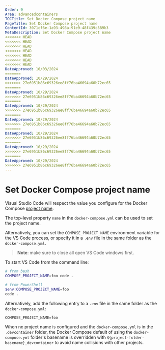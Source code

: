 ```yaml
---
Order: 9
Area: advancedcontainers
TOCTitle: Set Docker Compose project name
PageTitle: Set Docker Compose project name
ContentId: 3071cf6e-1a93-498a-91e9-48f439c589b3
MetaDescription: Set Docker Compose project name
<<<<<<< HEAD
<<<<<<< HEAD
<<<<<<< HEAD
<<<<<<< HEAD
<<<<<<< HEAD
<<<<<<< HEAD
<<<<<<< HEAD
DateApproved: 10/03/2024
=======
DateApproved: 10/29/2024
>>>>>>> 27e6951b86c69326ee8ff76ba46694a60b72ec65
=======
DateApproved: 10/29/2024
>>>>>>> 27e6951b86c69326ee8ff76ba46694a60b72ec65
=======
DateApproved: 10/29/2024
>>>>>>> 27e6951b86c69326ee8ff76ba46694a60b72ec65
=======
DateApproved: 10/29/2024
>>>>>>> 27e6951b86c69326ee8ff76ba46694a60b72ec65
=======
DateApproved: 10/29/2024
>>>>>>> 27e6951b86c69326ee8ff76ba46694a60b72ec65
=======
DateApproved: 10/29/2024
>>>>>>> 27e6951b86c69326ee8ff76ba46694a60b72ec65
=======
DateApproved: 10/29/2024
>>>>>>> 27e6951b86c69326ee8ff76ba46694a60b72ec65
---
```

# Set Docker Compose project name

Visual Studio Code will respect the value you configure for the Docker Compose [project name](https://docs.docker.com/compose/project-name/).

The top-level property `name` in the `docker-compose.yml` can be used to set the project name.

Alternatively, you can set the `COMPOSE_PROJECT_NAME` environment variable for the VS Code process, or specify it in a `.env` file in the same folder as the `docker-compose.yml`.

> **Note**: make sure to close all open VS Code windows first.

To start VS Code from the command line:

```bash
# from bash
COMPOSE_PROJECT_NAME=foo code .
```

```powershell
# from PowerShell
$env:COMPOSE_PROJECT_NAME=foo
code .
```

Alternatively, add the following entry to a `.env` file in the same folder as the `docker-compose.yml`:

```
COMPOSE_PROJECT_NAME=foo
```

When no project name is configured and the `docker-compose.yml` is in the `.devcontainer` folder, the Docker Compose default of using the `docker-compose.yml` folder's basename is overridden with `${project-folder-basename}_devcontainer` to avoid name collisions with other projects.
